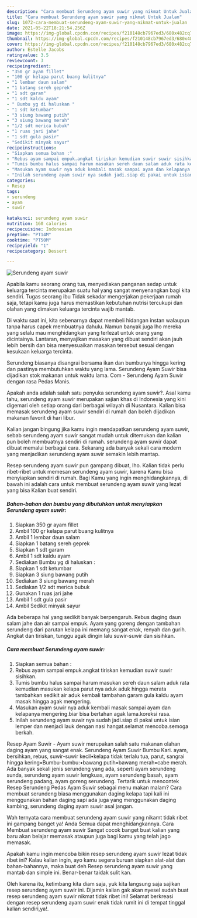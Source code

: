 ```yaml
---
description: "Cara membuat Serundeng ayam suwir yang nikmat Untuk Jualan"
title: "Cara membuat Serundeng ayam suwir yang nikmat Untuk Jualan"
slug: 1072-cara-membuat-serundeng-ayam-suwir-yang-nikmat-untuk-jualan
date: 2021-05-22T18:21:54.256Z
image: https://img-global.cpcdn.com/recipes/f210148cb7967ed3/680x482cq70/serundeng-ayam-suwir-foto-resep-utama.jpg
thumbnail: https://img-global.cpcdn.com/recipes/f210148cb7967ed3/680x482cq70/serundeng-ayam-suwir-foto-resep-utama.jpg
cover: https://img-global.cpcdn.com/recipes/f210148cb7967ed3/680x482cq70/serundeng-ayam-suwir-foto-resep-utama.jpg
author: Estelle Jacobs
ratingvalue: 3.5
reviewcount: 3
recipeingredient:
- "350 gr ayam fillet"
- "100 gr kelapa parut buang kulitnya"
- "1 lembar daun salam"
- "1 batang sereh geprek"
- "1 sdt garam"
- "1 sdt kaldu ayam"
- " Bumbu yg di haluskan "
- "1 sdt ketumbar"
- "3 siung bawang putih"
- "3 siung bawang merah"
- "1/2 sdt merica bubuk"
- "1 ruas jari jahe"
- "1 sdt gula pasir"
- "Sedikit minyak sayur"
recipeinstructions:
- "Siapkan semua bahan :"
- "Rebus ayam sampai empuk.angkat tiriskan kemudian suwir suwir sisihkan."
- "Tumis bumbu halus sampai harum masukan sereh daun salam aduk rata kemudian masukan kelapa parut nya aduk aduk hingga merata tambahkan sedikit air aduk kembali tambahan garam gula kaldu ayam masak hingga agak mengering."
- "Masukan ayam suwir nya aduk kembali masak sampai ayam dan kelapanya mengering.biar bisa bertahan agak lama.koreksi rasa."
- "Inilah serundeng ayam suwir nya sudah jadi.siap di pakai untuk isian lemper dan menjadi lauk dengan nasi hangat.selamat mencoba.semoga berkah."
categories:
- Resep
tags:
- serundeng
- ayam
- suwir

katakunci: serundeng ayam suwir 
nutrition: 160 calories
recipecuisine: Indonesian
preptime: "PT14M"
cooktime: "PT50M"
recipeyield: "1"
recipecategory: Dessert

---
```



![Serundeng ayam suwir](https://img-global.cpcdn.com/recipes/f210148cb7967ed3/680x482cq70/serundeng-ayam-suwir-foto-resep-utama.jpg)

Apabila kamu seorang orang tua, menyediakan panganan sedap untuk keluarga tercinta merupakan suatu hal yang sangat menyenangkan bagi kita sendiri. Tugas seorang ibu Tidak sekadar mengerjakan pekerjaan rumah saja, tetapi kamu juga harus memastikan kebutuhan nutrisi tercukupi dan olahan yang dimakan keluarga tercinta wajib mantab.

Di waktu  saat ini, kita sebenarnya dapat membeli hidangan instan walaupun tanpa harus capek membuatnya dahulu. Namun banyak juga lho mereka yang selalu mau menghidangkan yang terlezat untuk orang yang dicintainya. Lantaran, menyajikan masakan yang dibuat sendiri akan jauh lebih bersih dan bisa menyesuaikan masakan tersebut sesuai dengan kesukaan keluarga tercinta. 

Serundeng biasanya disangrai bersama ikan dan bumbunya hingga kering dan pastinya membutuhkan waktu yang lama. Serundeng Ayam Suwir bisa dijadikan stok makanan untuk waktu lama. Com - Serundeng Ayam Suwir dengan rasa Pedas Manis.

Apakah anda adalah salah satu penyuka serundeng ayam suwir?. Asal kamu tahu, serundeng ayam suwir merupakan sajian khas di Indonesia yang kini digemari oleh setiap orang dari berbagai wilayah di Nusantara. Kalian bisa memasak serundeng ayam suwir sendiri di rumah dan boleh dijadikan makanan favorit di hari libur.

Kalian jangan bingung jika kamu ingin mendapatkan serundeng ayam suwir, sebab serundeng ayam suwir sangat mudah untuk ditemukan dan kalian pun boleh membuatnya sendiri di rumah. serundeng ayam suwir dapat dibuat memalui berbagai cara. Sekarang ada banyak sekali cara modern yang menjadikan serundeng ayam suwir semakin lebih mantap.

Resep serundeng ayam suwir pun gampang dibuat, lho. Kalian tidak perlu ribet-ribet untuk memesan serundeng ayam suwir, karena Kamu bisa menyiapkan sendiri di rumah. Bagi Kamu yang ingin menghidangkannya, di bawah ini adalah cara untuk membuat serundeng ayam suwir yang lezat yang bisa Kalian buat sendiri.

<!--inarticleads1-->

##### Bahan-bahan dan bumbu yang dibutuhkan untuk menyiapkan Serundeng ayam suwir:

1. Siapkan 350 gr ayam fillet
1. Ambil 100 gr kelapa parut buang kulitnya
1. Ambil 1 lembar daun salam
1. Siapkan 1 batang sereh geprek
1. Siapkan 1 sdt garam
1. Ambil 1 sdt kaldu ayam
1. Sediakan  Bumbu yg di haluskan :
1. Siapkan 1 sdt ketumbar
1. Siapkan 3 siung bawang putih
1. Sediakan 3 siung bawang merah
1. Sediakan 1/2 sdt merica bubuk
1. Gunakan 1 ruas jari jahe
1. Ambil 1 sdt gula pasir
1. Ambil Sedikit minyak sayur


Ada beberapa hal yang sedikit banyak berpengaruh. Rebus daging daun salam jahe dan air sampai empuk. Ayam yang goreng dengan tambahan serundeng dari parutan kelapa ini memang sangat enak, renyah dan gurih. Angkat dan tiriskan, tunggu agak dingin lalu suwir-suwir dan sisihkan. 

<!--inarticleads2-->

##### Cara membuat Serundeng ayam suwir:

1. Siapkan semua bahan :
1. Rebus ayam sampai empuk.angkat tiriskan kemudian suwir suwir sisihkan.
1. Tumis bumbu halus sampai harum masukan sereh daun salam aduk rata kemudian masukan kelapa parut nya aduk aduk hingga merata tambahkan sedikit air aduk kembali tambahan garam gula kaldu ayam masak hingga agak mengering.
1. Masukan ayam suwir nya aduk kembali masak sampai ayam dan kelapanya mengering.biar bisa bertahan agak lama.koreksi rasa.
1. Inilah serundeng ayam suwir nya sudah jadi.siap di pakai untuk isian lemper dan menjadi lauk dengan nasi hangat.selamat mencoba.semoga berkah.


Resep Ayam Suwir - Ayam suwir merupakan salah satu makanan olahan daging ayam yang sangat enak. Serundeng Ayam Suwir Bumbu Kari. ayam, bersihkan, rebus, suwir-suwir kecil•kelapa tidak terlalu tua, parut, sangrai hingga kering•Bumbu-bumbu:•bawang putih•bawang merah•cabe merah. Ada banyak sekali jenis serundeng yang ada, seperti ayam serundeng sunda, serundeng ayam suwir lengkuas, ayam serundeng basah, ayam serundeng padang, ayam goreng serundeng. Tertarik untuk mencontek Resep Serundeng Pedas Ayam Suwir sebagai menu makan malam? Cara membuat serundeng biasa menggunakan daging kelapa tapi kali ini menggunakan bahan daging sapi ada juga yang menggunakan daging kambing, serundeng daging ayam suwir asal jangan. 

Wah ternyata cara membuat serundeng ayam suwir yang nikamt tidak ribet ini gampang banget ya! Anda Semua dapat menghidangkannya. Cara Membuat serundeng ayam suwir Sangat cocok banget buat kalian yang baru akan belajar memasak ataupun juga bagi kamu yang telah jago memasak.

Apakah kamu ingin mencoba bikin resep serundeng ayam suwir lezat tidak ribet ini? Kalau kalian ingin, ayo kamu segera buruan siapkan alat-alat dan bahan-bahannya, maka buat deh Resep serundeng ayam suwir yang mantab dan simple ini. Benar-benar taidak sulit kan. 

Oleh karena itu, ketimbang kita diam saja, yuk kita langsung saja sajikan resep serundeng ayam suwir ini. Dijamin kalian gak akan nyesel sudah buat resep serundeng ayam suwir nikmat tidak ribet ini! Selamat berkreasi dengan resep serundeng ayam suwir enak tidak rumit ini di tempat tinggal kalian sendiri,ya!.

